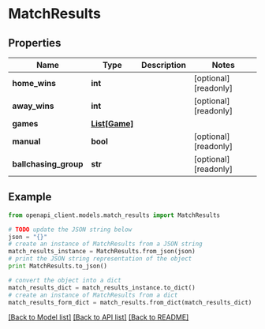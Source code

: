 # MatchResults


## Properties
Name | Type | Description | Notes
------------ | ------------- | ------------- | -------------
**home_wins** | **int** |  | [optional] [readonly] 
**away_wins** | **int** |  | [optional] [readonly] 
**games** | [**List[Game]**](Game.md) |  | 
**manual** | **bool** |  | [optional] [readonly] 
**ballchasing_group** | **str** |  | [optional] [readonly] 

## Example

```python
from openapi_client.models.match_results import MatchResults

# TODO update the JSON string below
json = "{}"
# create an instance of MatchResults from a JSON string
match_results_instance = MatchResults.from_json(json)
# print the JSON string representation of the object
print MatchResults.to_json()

# convert the object into a dict
match_results_dict = match_results_instance.to_dict()
# create an instance of MatchResults from a dict
match_results_form_dict = match_results.from_dict(match_results_dict)
```
[[Back to Model list]](../README.md#documentation-for-models) [[Back to API list]](../README.md#documentation-for-api-endpoints) [[Back to README]](../README.md)


